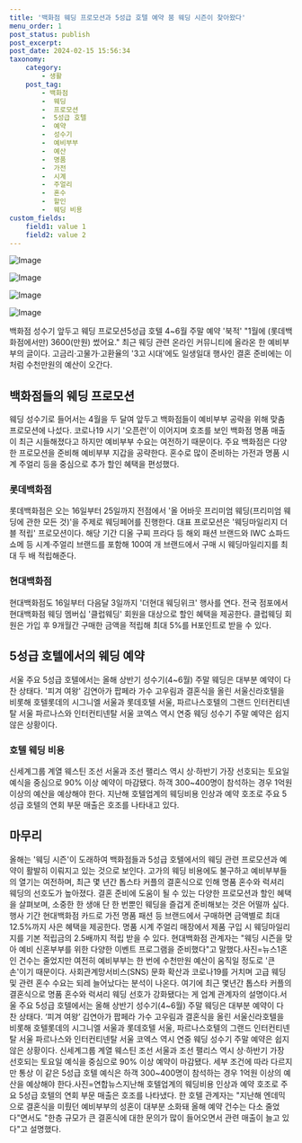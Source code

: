 ```yaml
---
title: '백화점 웨딩 프로모션과 5성급 호텔 예약 붐 웨딩 시즌이 찾아왔다'
menu_order: 1
post_status: publish
post_excerpt: 
post_date: 2024-02-15 15:56:34
taxonomy:
    category:
        - 생활
    post_tag:
        - 백화점
        -  웨딩
        -  프로모션
        -  5성급 호텔
        -  예약
        -  성수기
        -  예비부부
        -  예산
        -  명품
        -  가전
        -  시계
        -  주얼리
        -  혼수
        -  할인
        -  웨딩 비용
custom_fields:
    field1: value 1
    field2: value 2
---
```


![Image](https://imgnews.pstatic.net/image/015/2024/02/14/0004948494_001_20240214224601043.jpg?type=w647)

![Image](https://imgnews.pstatic.net/image/015/2024/02/14/0004948494_002_20240214224601076.jpg?type=w647)

![Image](https://imgnews.pstatic.net/image/015/2024/02/14/0004948494_003_20240214224601103.jpg?type=w647)

![Image](https://imgnews.pstatic.net/image/015/2024/02/14/0004948494_004_20240214224601131.jpg?type=w647)

백화점 성수기 앞두고 웨딩 프로모션5성급 호텔 4~6월 주말 예약 '북적'
"1월에 (롯데백화점에서만) 3600(만원) 썼어요." 최근 웨딩 관련 온라인 커뮤니티에 올라온 한 예비부부의 글이다. 고금리·고물가·고환율의 '3고 시대'에도 일생일대 행사인 결혼 준비에는 이처럼 수천만원의 예산이 오간다.
## 백화점들의 웨딩 프로모션
웨딩 성수기로 들어서는 4월을 두 달여 앞두고 백화점들이 예비부부 공략을 위해 맞춤 프로모션에 나섰다. 코로나19 시기 '오픈런'이 이어지며 호조를 보인 백화점 명품 매출이 최근 시들해졌다고 하지만 예비부부 수요는 여전하기 때문이다. 주요 백화점은 다양한 프로모션을 준비해 예비부부 지갑을 공략한다. 혼수로 많이 준비하는 가전과 명품 시계 주얼리 등을 중심으로 추가 할인 혜택을 편성했다.
### 롯데백화점
롯데백화점은 오는 16일부터 25일까지 전점에서 '올 어바웃 프리미엄 웨딩(프리미엄 웨딩에 관한 모든 것)'을 주제로 웨딩페어를 진행한다. 대표 프로모션은 '웨딩마일리지 더블 적립' 프로모션이다. 해당 기간 디올 구찌 프라다 등 해외 패션 브랜드와 IWC 쇼파드 쇼메 등 시계·주얼리 브랜드를 포함해 100여 개 브랜드에서 구매 시 웨딩마일리지를 최대 두 배 적립해준다.
### 현대백화점
현대백화점도 16일부터 다음달 3일까지 '더현대 웨딩위크' 행사를 연다. 전국 점포에서 현대백화점 웨딩 멤버십 '클럽웨딩' 회원을 대상으로 할인 혜택을 제공한다. 클럽웨딩 회원은 가입 후 9개월간 구매한 금액을 적립해 최대 5%를 H포인트로 받을 수 있다.
## 5성급 호텔에서의 웨딩 예약
서울 주요 5성급 호텔에서는 올해 상반기 성수기(4~6월) 주말 웨딩은 대부분 예약이 다 찬 상태다. '피겨 여왕' 김연아가 팝페라 가수 고우림과 결혼식을 올린 서울신라호텔을 비롯해 호텔롯데의 시그니엘 서울과 롯데호텔 서울, 파르나스호텔의 그랜드 인터컨티넨탈 서울 파르나스와 인터컨티넨탈 서울 코엑스 역시 연중 웨딩 성수기 주말 예약은 쉽지 않은 상황이다.
### 호텔 웨딩 비용
신세계그룹 계열 웨스틴 조선 서울과 조선 팰리스 역시 상·하반기 가장 선호되는 토요일 예식을 중심으로 90% 이상 예약이 마감됐다. 하객 300~400명이 참석하는 경우 1억원 이상의 예산을 예상해야 한다. 지난해 호텔업계의 웨딩비용 인상과 예약 호조로 주요 5성급 호텔의 연회 부문 매출은 호조를 나타내고 있다.
## 마무리
올해는 '웨딩 시즌'이 도래하여 백화점들과 5성급 호텔에서의 웨딩 관련 프로모션과 예약이 활발히 이뤄지고 있는 것으로 보인다. 고가의 웨딩 비용에도 불구하고 예비부부들의 열기는 여전하며, 최근 몇 년간 톱스타 커플의 결혼식으로 인해 명품 혼수와 럭셔리 웨딩의 선호도가 높아졌다. 결혼 준비에 도움이 될 수 있는 다양한 프로모션과 할인 혜택을 살펴보며, 소중한 한 생애 단 한 번뿐인 웨딩을 즐겁게 준비해보는 것은 어떨까 싶다.행사 기간 현대백화점 카드로 가전 명품 패션 등 브랜드에서 구매하면 금액별로 최대 12.5%까지 사은 혜택을 제공한다. 명품 시계 주얼리 매장에서 제품 구입 시 웨딩마일리지를 기본 적립금의 2.5배까지 적립 받을 수 있다. 현대백화점 관계자는 "웨딩 시즌을 맞아 예비 신혼부부를 위한 다양한 이벤트 프로그램을 준비했다"고 말했다.사진=뉴스1혼인 건수는 줄었지만 여전히 예비부부는 한 번에 수천만원 예산이 움직일 정도로 '큰 손'이기 때문이다. 사회관계망서비스(SNS) 문화 확산과 코로나19를 거치며 고급 웨딩 및 관련 혼수 수요는 되레 늘어났다는 분석이 나온다. 여기에 최근 몇년간 톱스타 커플의 결혼식으로 명품 혼수와 럭셔리 웨딩 선호가 강화됐다는 게 업계 관계자의 설명이다.서울 주요 5성급 호텔에서는 올해 상반기 성수기(4~6월) 주말 웨딩은 대부분 예약이 다 찬 상태다. ‘피겨 여왕’ 김연아가 팝페라 가수 고우림과 결혼식을 올린 서울신라호텔을 비롯해 호텔롯데의 시그니엘 서울과 롯데호텔 서울, 파르나스호텔의 그랜드 인터컨티넨탈 서울 파르나스와 인터컨티넨탈 서울 코엑스 역시 연중 웨딩 성수기 주말 예약은 쉽지 않은 상황이다. 신세계그룹 계열 웨스틴 조선 서울과 조선 팰리스 역시 상·하반기 가장 선호되는 토요일 예식을 중심으로 90% 이상 예약이 마감됐다. 세부 조건에 따라 다르지만 통상 이 같은 5성급 호텔 예식은 하객 300~400명이 참석하는 경우 1억원 이상의 예산을 예상해야 한다.사진=연합뉴스지난해 호텔업계의 웨딩비용 인상과 예약 호조로 주요 5성급 호텔의 연회 부문 매출은 호조를 나타냈다. 한 호텔 관계자는 "지난해 엔데믹으로 결혼식을 미뤘던 예비부부의 성혼이 대부분 소화돼 올해 예약 건수는 다소 줄었다"면서도 "한층 규모가 큰 결혼식에 대한 문의가 많이 들어오면서 관련 매출이 늘고 있다"고 설명했다.
